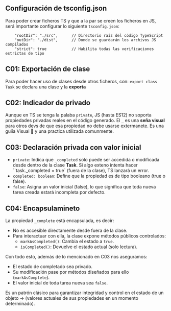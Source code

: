 ## Configuración de tsconfig.json
Para poder crear ficheros TS y que a la par se creen los ficheros en JS, será importante configurar lo siguiente `tsconfig.json`:
```
    "rootDir": "./src",      // Directorio raíz del código TypeScript
    "outDir": "./dist",      // Donde se guardarán los archivos JS compilados
    "strict": true           // Habilita todas las verificaciones estrictas de tipo
```

## C01: Exportación de clase
Para poder hacer uso de clases desde otros ficheros, con: `export class Task` se declara una clase y la **exporta**

## C02: Indicador de privado
Aunque en TS se tenga la palaba `private`, JS (hasta ES12) no soporta propiedades privadas reales en el código generado. El `_` es una **seña visual** para otros devs de que esa propiedad no debe usarse extermanete. Es una guiía Visual 👀 y una practica utilizada comunmente.


## C03: Declaración privada con valor inicial
- `private`: Indica que `_completed` solo puede ser accedida o modificada desde dentro de la clase **Task**. Si algo exteno intenta hacer ``task._completed = true` (fuera de la clase), TS lanzará un error.
- `completed: boolean`: Define que la propiedad es de tipo booleano (true o false).
- `false`: Asigna un valor inicial (false), lo que significa que toda nueva tarea creada estará incompleta por defecto.

## C04: Encapsulamineto
La propiedad `_complete` está encapsulada, es decir:
- No es accesible directamente desde fuera de la clase.
- Para interactuar con ella, la clase expone métodos públicos controlados:
    - `markAsCompleted()`: Cambia el estado a `true`.
    - `isCompleted()`: Devuelve el estado actual (solo lectura).

Con todo esto, además de lo mencionado en C03 nos aseguramos:
- El estado de completado sea privado.
- Su modificación pase por métodos diseñados para ello (`markAsComplete`).
- El valor inicial de toda tarea nueva sea `false`.

Es un patrón clásico para garantizar integridad y control en el estado de un objeto -> (valores actuales de sus propiedades en un momento determinado).